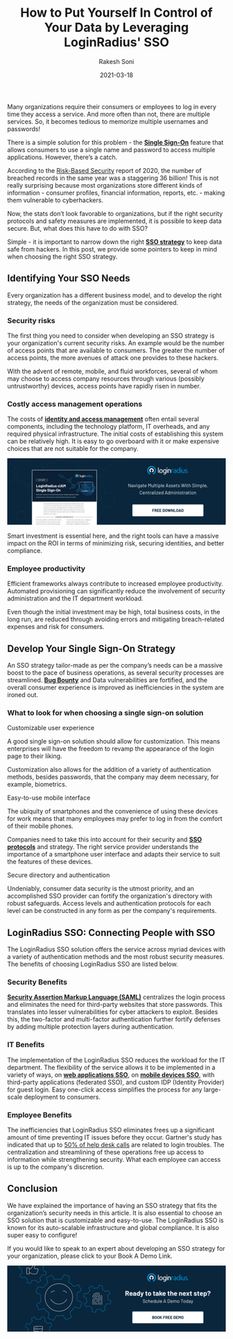 ﻿---
title: "How to Put Yourself In Control of Your Data by Leveraging LoginRadius' SSO"
date: "2021-03-18"
coverImage: "sso-loginradius.jpg"
category: ["customer-experience"]
featured: false
author: "Rakesh Soni"
description: "An SSO strategy tailor-made as per the company’s needs can be a massive boost to the pace of business operations, as several security processes are streamlined. Data vulnerabilities are fortified, and the overall consumer experience is improved as inefficiencies in the system are ironed out."
metatitle: "How to Put Yourself In Control of Your Data by Leveraging LoginRadius' SSO"
metadescription: "Become the master of your data by leveraging the LoginRadius’ SSO. In this post, we have provided some pointers to keep in mind when choosing the right SSO strategy."
type: "start-with-identity"
---

Many organizations require their consumers or employees to log in every time they access a service. And more often than not, there are multiple services. So, it becomes tedious to memorize multiple usernames and passwords!

There is a simple solution for this problem - the **[Single Sign-On](https://www.loginradius.com/blog/start-with-identity/2020/09/best-sso-providers-loginradius/)** feature that allows consumers to use a single name and password to access multiple applications. However, there’s a catch.

According to the [Risk-Based Security](https://pages.riskbasedsecurity.com/hubfs/Reports/2020/2020%20Q3%20Data%20Breach%20QuickView%20Report.pdf) report of 2020, the number of breached records in the same year was a staggering 36 billion! This is not really surprising because most organizations store different kinds of information - consumer profiles, financial information, reports, etc. - making them vulnerable to cyberhackers.

Now, the stats don’t look favorable to organizations, but if the right security protocols and safety measures are implemented, it is possible to keep data secure. But, what does this have to do with SSO?

Simple - it is important to narrow down the right **[SSO strategy](https://www.loginradius.com/single-sign-on/)** to keep data safe from hackers. In this post, we provide some pointers to keep in mind when choosing the right SSO strategy.

## Identifying Your SSO Needs

Every organization has a different business model, and to develop the right strategy, the needs of the organization must be considered.

### Security risks

The first thing you need to consider when developing an SSO strategy is your organization's current security risks. An example would be the number of access points that are available to consumers. The greater the number of access points, the more avenues of attack one provides to these hackers.

With the advent of remote, mobile, and fluid workforces, several of whom may choose to access company resources through various (possibly untrustworthy) devices, access points have rapidly risen in number.

### Costly access management operations

The costs of **[identity and access management](https://www.loginradius.com/blog/start-with-identity/2021/01/what-is-iam/)** often entail several components, including the technology platform, IT overheads, and any required physical infrastructure. The initial costs of establishing this system can be relatively high. It is easy to go overboard with it or make expensive choices that are not suitable for the company.

[![SSO-loginradius](LoginRadius-Single-Sign-on.png)](https://www.loginradius.com/single-sign-on/)

Smart investment is essential here, and the right tools can have a massive impact on the ROI in terms of minimizing risk, securing identities, and better compliance.

### Employee productivity

Efficient frameworks always contribute to increased employee productivity. Automated provisioning can significantly reduce the involvement of security administration and the IT department workload.

Even though the initial investment may be high, total business costs, in the long run, are reduced through avoiding errors and mitigating breach-related expenses and risk for consumers.

## Develop Your Single Sign-On Strategy

An SSO strategy tailor-made as per the company’s needs can be a massive boost to the pace of business operations, as several security processes are streamlined. **[Bug Bounty](https://www.loginradius.com/bug-bounty/)** and Data vulnerabilities are fortified, and the overall consumer experience is improved as inefficiencies in the system are ironed out.

### What to look for when choosing a single sign-on solution

Customizable user experience

A good single sign-on solution should allow for customization. This means enterprises will have the freedom to revamp the appearance of the login page to their liking.

Customization also allows for the addition of a variety of authentication methods, besides passwords, that the company may deem necessary, for example, biometrics.

Easy-to-use mobile interface

The ubiquity of smartphones and the convenience of using these devices for work means that many employees may prefer to log in from the comfort of their mobile phones.

Companies need to take this into account for their security and **[SSO protocols](https://www.loginradius.com/protocols/)** and strategy. The right service provider understands the importance of a smartphone user interface and adapts their service to suit the features of these devices.

Secure directory and authentication

Undeniably, consumer data security is the utmost priority, and an accomplished SSO provider can fortify the organization's directory with robust safeguards. Access levels and authentication protocols for each level can be constructed in any form as per the company's requirements.

## LoginRadius SSO: Connecting People with SSO

The LoginRadius SSO solution offers the service across myriad devices with a variety of authentication methods and the most robust security measures. The benefits of choosing LoginRadius SSO are listed below.

### Security Benefits

**[Security Assertion Markup Language (SAML)](https://www.loginradius.com/authenticate/cpp/saml/)** centralizes the login process and eliminates the need for third-party websites that store passwords. This translates into lesser vulnerabilities for cyber attackers to exploit. Besides this, the two-factor and multi-factor authentication further fortify defenses by adding multiple protection layers during authentication.

### IT Benefits

The implementation of the LoginRadius SSO reduces the workload for the IT department. The flexibility of the service allows it to be implemented in a variety of ways, on **[web applications SSO](https://www.loginradius.com/features/php/web-sso/)**, on **[mobile devices SSO](https://www.loginradius.com/features/android/mobile-sso/)**, with third-party applications (federated SSO), and custom IDP (Identity Provider) for guest login. Easy one-click access simplifies the process for any large-scale deployment to consumers.

### Employee Benefits

The inefficiencies that LoginRadius SSO eliminates frees up a significant amount of time preventing IT issues before they occur. Gartner's study has indicated that up to [50% of help desk calls](https://www.infosecurity-magazine.com/webinars/password-management-getting/#:~:text=According%20to%20the%20Gartner%20Group,password%20reset%20is%20about%20%2470.) are related to login troubles. The centralization and streamlining of these operations free up access to information while strengthening security. What each employee can access is up to the company's discretion.

## Conclusion

We have explained the importance of having an SSO strategy that fits the organization’s security needs in this article. It is also essential to choose an SSO solution that is customizable and easy-to-use. The LoginRadius SSO is known for its auto-scalable infrastructure and global compliance. It is also super easy to configure!

If you would like to speak to an expert about developing an SSO strategy for your organization, please click to your Book A Demo Link.

[![book-a-demo-loginradius](../assets/book-a-demo-loginradius.png)](https://www.loginradius.com/book-a-demo/)
